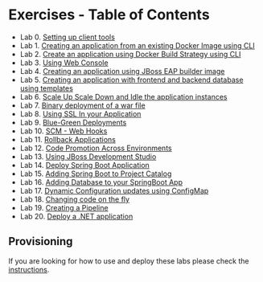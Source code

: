 # Exercises - Table of Contents

* Lab 0. [Setting up client tools](0-setting-up-client-tools.adoc)
* Lab 1. [Creating an application from an existing Docker Image using CLI](1-create-app-from-docker-image.adoc)
* Lab 2. [Create an application using Docker Build Strategy using CLI](2-create-app-using-docker-build.adoc)
* Lab 3. [Using Web Console](3-using-web-console.adoc)
* Lab 4. [Creating an application using JBoss EAP builder image](4-create-app-using-jboss-builder-image.adoc)
* Lab 5. [Creating an application with frontend and backend database using templates](5-using-templates.adoc)
* Lab 6. [Scale Up Scale Down and Idle the application instances](6-scaling-app-instances.adoc)
* Lab 7. [Binary deployment of a war file](7-binary-deployment-war-file.adoc)
* Lab 8. [Using SSL In your Application](8-using-ssl-app.adoc)
* Lab 9. [Blue-Green Deployments](9-bluegreen-deployments.adoc)
* Lab 10. [SCM - Web Hooks](10-webhooks.adoc)
* Lab 11. [Rollback Applications](11-rollback-applications.adoc)
* Lab 12. [Code Promotion Across Environments](12-code-promotion-across-envs.adoc)
* Lab 13. [Using JBoss Development Studio](13-using-jbds.adoc)
* Lab 14. [Deploy Spring Boot Application](14-deploy-springboot-app.adoc)
* Lab 15. [Adding Spring Boot to Project Catalog](15-adding-springboot-sti-to-catalog.adoc)
* Lab 16. [Adding Database to your SpringBoot App](16-adding-database-to-springboot-app.adoc)
* Lab 17. [Dynamic Configuration updates using ConfigMap](17-dynamic-config-updates-using-configmaps.adoc)
* Lab 18. [Changing code on the fly](18-changing-code-onthefly.adoc)
* Lab 19. [Creating a Pipeline](19-creating-pipeline.adoc)
* Lab 20. [Deploy a .NET application](20-deploy-dotnet-app.adoc)

## Provisioning

If you are looking for how to use and deploy these labs please check the [instructions](instructor-instructions.md).

<!--
########################################
Lab 21 is under test to be added soon.
* Lab 21. [Deploy a .NET application with MySQL using templates](21-dotnet-and-mysql-using-template.adoc)
########################################
-->
